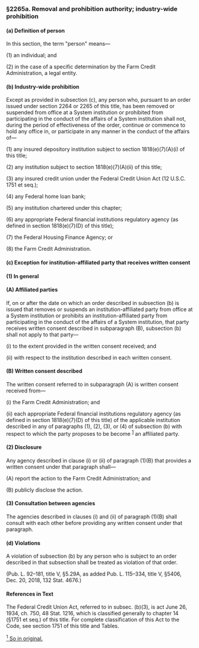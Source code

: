### §2265a. Removal and prohibition authority; industry-wide prohibition ###

#### (a) Definition of person ####

In this section, the term "person" means—

(1) an individual; and

(2) in the case of a specific determination by the Farm Credit Administration, a legal entity.

#### (b) Industry-wide prohibition ####

Except as provided in subsection (c), any person who, pursuant to an order issued under section 2264 or 2265 of this title, has been removed or suspended from office at a System institution or prohibited from participating in the conduct of the affairs of a System institution shall not, during the period of effectiveness of the order, continue or commence to hold any office in, or participate in any manner in the conduct of the affairs of—

(1) any insured depository institution subject to section 1818(e)(7)(A)(i) of this title;

(2) any institution subject to section 1818(e)(7)(A)(ii) of this title;

(3) any insured credit union under the Federal Credit Union Act (12 U.S.C. 1751 et seq.);

(4) any Federal home loan bank;

(5) any institution chartered under this chapter;

(6) any appropriate Federal financial institutions regulatory agency (as defined in section 1818(e)(7)(D) of this title);

(7) the Federal Housing Finance Agency; or

(8) the Farm Credit Administration.

#### (c) Exception for institution-affiliated party that receives written consent ####

#### (1) In general ####

#### (A) Affiliated parties ####

If, on or after the date on which an order described in subsection (b) is issued that removes or suspends an institution-affiliated party from office at a System institution or prohibits an institution-affiliated party from participating in the conduct of the affairs of a System institution, that party receives written consent described in subparagraph (B), subsection (b) shall not apply to that party—

(i) to the extent provided in the written consent received; and

(ii) with respect to the institution described in each written consent.

#### (B) Written consent described ####

The written consent referred to in subparagraph (A) is written consent received from—

(i) the Farm Credit Administration; and

(ii) each appropriate Federal financial institutions regulatory agency (as defined in section 1818(e)(7)(D) of this title) of the applicable institution described in any of paragraphs (1), (2), (3), or (4) of subsection (b) with respect to which the party proposes to be become <sup><a href="#2265a_1_target" name="2265a_1">1</a></sup> an affiliated party.

#### (2) Disclosure ####

Any agency described in clause (i) or (ii) of paragraph (1)(B) that provides a written consent under that paragraph shall—

(A) report the action to the Farm Credit Administration; and

(B) publicly disclose the action.

#### (3) Consultation between agencies ####

The agencies described in clauses (i) and (ii) of paragraph (1)(B) shall consult with each other before providing any written consent under that paragraph.

#### (d) Violations ####

A violation of subsection (b) by any person who is subject to an order described in that subsection shall be treated as violation of that order.

(Pub. L. 92–181, title V, §5.29A, as added Pub. L. 115–334, title V, §5406, Dec. 20, 2018, 132 Stat. 4676.)

#### References in Text ####

The Federal Credit Union Act, referred to in subsec. (b)(3), is act June 26, 1934, ch. 750, 48 Stat. 1216, which is classified generally to chapter 14 (§1751 et seq.) of this title. For complete classification of this Act to the Code, see section 1751 of this title and Tables.

[<sup>1</sup> So in original.](#2265a_1)